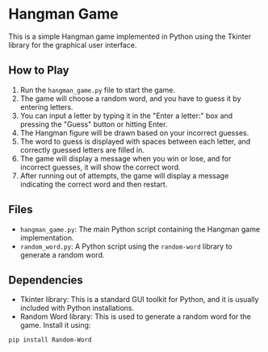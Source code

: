 # Hangman Game

This is a simple Hangman game implemented in Python using the Tkinter library for the graphical user interface.

## How to Play

1. Run the `hangman_game.py` file to start the game.
2. The game will choose a random word, and you have to guess it by entering letters.
3. You can input a letter by typing it in the "Enter a letter:" box and pressing the "Guess" button or hitting Enter.
4. The Hangman figure will be drawn based on your incorrect guesses.
5. The word to guess is displayed with spaces between each letter, and correctly guessed letters are filled in.
6. The game will display a message when you win or lose, and for incorrect guesses, it will show the correct word.
7. After running out of attempts, the game will display a message indicating the correct word and then restart.

## Files

- `hangman_game.py`: The main Python script containing the Hangman game implementation.
- `random_word.py`: A Python script using the `random-word` library to generate a random word.

## Dependencies

- Tkinter library: This is a standard GUI toolkit for Python, and it is usually included with Python installations.
- Random Word library: This is used to generate a random word for the game. Install it using:

```bash
pip install Random-Word
